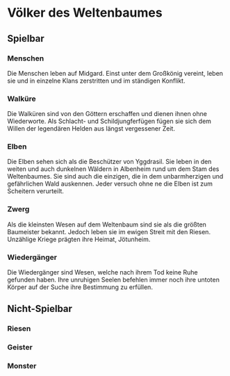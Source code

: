 # Völker des Weltenbaumes

## Spielbar

### Menschen
Die Menschen leben auf Midgard. Einst unter dem Großkönig vereint, leben sie und in einzelne Klans zerstritten und im ständigen Konflikt.

### Walküre
Die Walküren sind von den Göttern erschaffen und dienen ihnen ohne Wiederworte. Als Schlacht- und Schildjungferfügen fügen sie sich dem Willen der legendären Helden aus längst vergessener Zeit.

### Elben
Die Elben sehen sich als die Beschützer von Yggdrasil. Sie leben in den weiten und auch dunkelnen Wäldern in Albenheim rund um dem Stam des Weltenbaumes. Sie sind auch die einzigen, die in dem unbarmherzigen und gefährlichen Wald auskennen. Jeder versuch ohne ne die Elben ist zum Scheitern verurteilt.

### Zwerg
Als die kleinsten Wesen auf dem Weltenbaum sind sie als die größten Baumeister bekannt. Jedoch leben sie im ewigen Streit mit den Riesen. Unzählige Kriege prägten ihre Heimat, Jötunheim.

### Wiedergänger
Die Wiedergänger sind Wesen, welche nach ihrem Tod keine Ruhe gefunden haben. Ihre unruhigen Seelen befehlen immer noch ihre untoten Körper auf der Suche ihre Bestimmung zu erfüllen.

## Nicht-Spielbar

### Riesen

### Geister

### Monster
